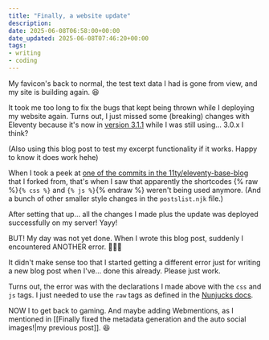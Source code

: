 ```yaml
---
title: "Finally, a website update"
description: 
date: 2025-06-08T06:58:00+00:00
date_updated: 2025-06-08T07:46:20+00:00
tags: 
- writing
- coding
---
```


My favicon's back to normal, the test text data I had is gone from view, and my site is building again. 😆

<!-- more -->

It took me too long to fix the bugs that kept being thrown while I deploying my website again. Turns out, I just missed some (breaking) changes with Eleventy because it's now in [version 3.1.1](https://github.com/11ty/eleventy/releases/tag/v3.1.1) while I was still using... 3.0.x I think?

(Also using this blog post to test my excerpt functionality if it works. Happy to know it does work hehe)

When I took a peek at [one of the commits in the 11ty/eleventy-base-blog](https://github.com/chiawase/chi-11ty/commit/3b870d5914b39d906df17ca43930cd57685d0b5b) that I forked from, that's when I saw that apparently the shortcodes {% raw %}`{% css %}` and `{% js %}`{% endraw %} weren't being used anymore. (And a bunch of other smaller style changes in the `postslist.njk` file.)

After setting that up... all the changes I made plus the update was deployed successfully on my server! Yayy!

BUT! My day was not yet done. When I wrote this blog post, suddenly I encountered ANOTHER error. 🤦🏻‍♀️

It didn't make sense too that I started getting a different error just for writing a new blog post when I've... done this already. Please just work.

Turns out, the error was with the declarations I made above with the `css` and `js` tags. I just needed to use the `raw` tags as defined in the [Nunjucks docs](https://mozilla.github.io/nunjucks/templating.html#raw).

NOW I to get back to gaming. And maybe adding Webmentions, as I mentioned in [[Finally fixed the metadata generation and the auto social images!|my previous post]]. 😆